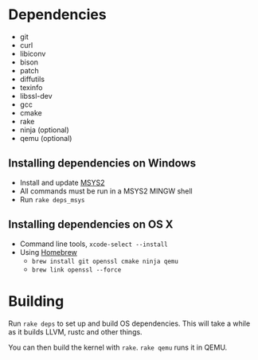 # Dependencies
  * git
  * curl
  * libiconv
  * bison
  * patch
  * diffutils
  * texinfo
  * libssl-dev
  * gcc
  * cmake
  * rake
  * ninja (optional)
  * qemu (optional)

## Installing dependencies on Windows
  * Install and update [MSYS2](https://msys2.github.io/)
  * All commands must be run in a MSYS2 MINGW shell
  * Run `rake deps_msys`

## Installing dependencies on OS X  
  * Command line tools, `xcode-select --install`
  * Using [Homebrew](http://brew.sh/)
    * `brew install git openssl cmake ninja qemu`
    * `brew link openssl --force`

# Building

Run `rake deps` to set up and build OS dependencies. This will take a while as it builds LLVM, rustc and other things.

You can then build the kernel with `rake`. `rake qemu` runs it in QEMU.
